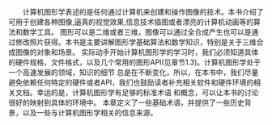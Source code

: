 &#8195;&#8195;计算机图形学表述的是任何通过计算机来创建和操作图像的技术。本书介绍了可用于创建各种图像,逼真的视觉效果,信息技术插图或者漂亮的计算机动画等的算法和数学工具。
图形可以是二维或者三维，图像可以通过全合成产生也可以是通过修改照片获得。本书是主要讲解图形学基础算法和数学知识，特别是关于三维合成图像的对象和场景。
    实际动手开始计算机图形学的学习时，我们必须知道具体的硬件规格，文件格式，以及几个常用的图形API(见章节1.3)。计算机图形学处于一个高速发展的领域，知识的细节
总是在不断变化，所以，在本书中，我们尽量避免依赖任何特定的硬件或者API，我们也鼓励读者补充相关软件和硬件环境的相关文档。幸运的是，计算机图形学有足够的标准术语
和概念，可以让本书的讨论很好的映射到具体的环境中。
   本章定义了一些基础术语，并提供了一些历史背景，以及一些与计算机图形学相关的信息来源。